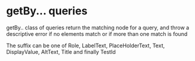 # getBy... queries

getBy.. class of queries return the matching node for a query, and throw a
descriptive error if no elements match or if more than one match is found

The suffix can be one of Role, LabelText, PlaceHolderText, Text, DisplayValue,
AltText, Title and finally TestId
